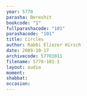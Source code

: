 ```yaml
---
year: 5770
parasha: Bereshit
bookcode: "1"
fullparashacode: "101"
parashacode: "101"
title: Circles
author: Rabbi Eliezer Hirsch
date: 2009-10-17
archivecode: 57701011
filename: 5770-101-1
layout: audio
moment: 
shabbat: 
occasion: 
---
```

